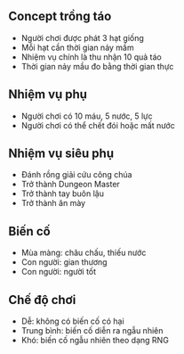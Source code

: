 ## Concept trồng táo

- Người chơi được phát 3 hạt giống
- Mỗi hạt cần thời gian nảy mầm
- Nhiệm vụ chính là thu nhận 10 quả táo
- Thời gian nảy mầu đo bằng thời gian thực

## Nhiệm vụ phụ

- Người chơi có 10 máu, 5 nước, 5 lực
- Người chơi có thể chết đói hoặc mất nước

## Nhiệm vụ siêu phụ

- Đánh rồng giải cứu công chúa
- Trở thành Dungeon Master
- Trở thành tay buôn lậu
- Trở thành ăn mày

## Biến cố

- Mùa màng: châu chấu, thiếu nước
- Con người: gian thương
- Con người: người tốt

## Chế độ chơi

- Dễ: không có biến cố có hại
- Trung bình: biến cố diễn ra ngẫu nhiên
- Khó: biến cố ngẫu nhiên theo dạng RNG